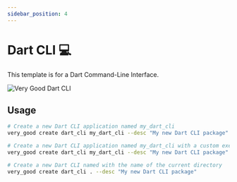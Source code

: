 ```yaml
---
sidebar_position: 4
---
```


# Dart CLI 💻

This template is for a Dart Command-Line Interface.

![Very Good Dart CLI][dart_cli]

## Usage

```sh
# Create a new Dart CLI application named my_dart_cli
very_good create dart_cli my_dart_cli --desc "My new Dart CLI package"

# Create a new Dart CLI application named my_dart_cli with a custom executable name
very_good create dart_cli my_dart_cli --desc "My new Dart CLI package" --executable-name my_executable_name

# Create a new Dart CLI named with the name of the current directory
very_good create dart_cli . --desc "My new Dart CLI package"
```

[dart_cli]: /img/dart_cli_hero.png
